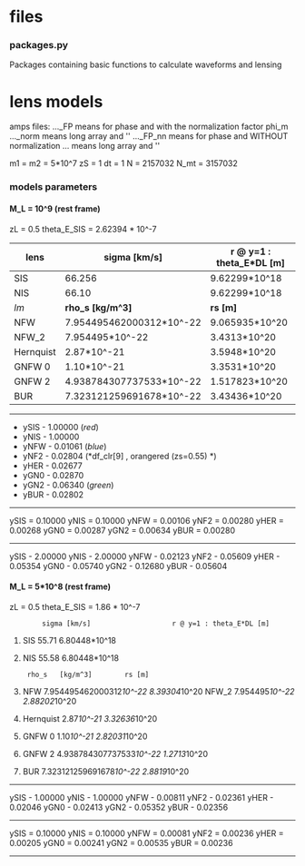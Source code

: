 # files

### packages.py
Packages containing basic functions to calculate waveforms and lensing

# lens models

amps files: ..._FP    means for phase  and with the normalization factor phi_m
            ..._norm  means long array and                ''
            ..._FP_nn means for phase  and WITHOUT normalization
            ...       means long array and         ''


m1 = m2 = 5*10^7
zS = 1
dt = 1
N = 2157032
N_mt = 3157032

### models parameters

#### M_L = 10^9 (rest frame)

zL = 0.5
theta_E_SIS = 2.62394 * 10^-7
		
lens |sigma [km/s]| r @ y=1 : theta_E*DL [m]
-----|------------|-------------------------
SIS | 66.256 | 9.62299*10^18  
NIS | 66.10 | 9.62299*10^18 
 *lm* |**rho_s [kg/m^3]** | **rs [m]**
NFW | 7.954495462000312*10^-22 | 9.065935*10^20
NFW_2 | 7.954495*10^-22 | 3.4313*10^20
Hernquist | 2.87*10^-21 | 3.5948*10^20
GNFW 0 | 1.10*10^-21 | 3.3531*10^20
GNFW 2 | 4.938784307737533*10^-22 | 1.517823*10^20
BUR | 7.323121259691678*10^-22 | 3.43436*10^20
 
------------------

- ySIS - 1.00000 (*red*) 
- yNIS - 1.00000    
- yNFW - 0.01061 (*blue*)  
- yNF2 - 0.02804 (*df_clr[9] , orangered (zs=0.55)  *)
- yHER - 0.02677    
- yGN0 - 0.02870    
- yGN2 - 0.06340 (*green*)
- yBUR - 0.02802

------------------

ySIS = 0.10000
yNIS = 0.10000
yNFW = 0.00106
yNF2 = 0.00280
yHER = 0.00268
yGN0 = 0.00287
yGN2 = 0.00634
yBUR = 0.00280

------------------

ySIS - 2.00000
yNIS - 2.00000
yNFW - 0.02123
yNF2 - 0.05609
yHER - 0.05354
yGN0 - 0.05740
yGN2 - 0.12680
yBUR - 0.05604


#### M_L = 5*10^8 (rest frame)

zL = 0.5
theta_E_SIS = 1.86 * 10^-7
		
	        sigma [km/s]                    r @ y=1 : theta_E*DL [m]
1. SIS          55.71 	     	                6.80448*10^18  
7. NIS          55.58                           6.80448*10^18 

		rho_s	[kg/m^3]		rs [m]
2. NFW          7.954495462000312*10^-22        8.39304*10^20
   NFW_2        7.954495*10^-22                 2.88202*10^20
3. Hernquist	2.87*10^-21                     3.32636*10^20
4. GNFW 0	1.10*10^-21                     2.82031*10^20
5. GNFW 2	4.938784307737533*10^-22	1.2713*10^20
6. BUR          7.323121259691678*10^-22        2.8819*10^20

------------------

ySIS - 1.00000
yNIS - 1.00000
yNFW - 0.00811
yNF2 - 0.02361
yHER - 0.02046
yGN0 - 0.02413
yGN2 - 0.05352
yBUR - 0.02356

------------------

ySIS = 0.10000
yNIS = 0.10000
yNFW = 0.00081
yNF2 = 0.00236
yHER = 0.00205
yGN0 = 0.00241
yGN2 = 0.00535
yBUR = 0.00236

------------------
